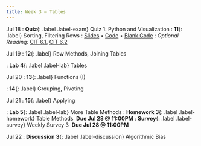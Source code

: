 ```yaml
---
title: Week 3 — Tables
---
```


Jul 18
: **Quiz**{: .label .label-exam} Quiz 1: Python and Visualization
: **11**{: .label} Sorting, Filtering Rows
  : [Slides](https://docs.google.com/presentation/d/15ueANqu_5gnzs8gwvQMEJYD-IFiecH1FsrwZ0ICHS-c/edit?usp=sharing) &#8226; [Code](https://datahub.berkeley.edu/hub/user-redirect/git-pull?repo=https%3A%2F%2Fgithub.com%2Fdata-6-berkeley%2Fsu22&urlpath=tree%2Fsu22%2Flecture%2Flec11%2Flec11.ipynb&branch=main) &#8226; [Blank Code](https://datahub.berkeley.edu/hub/user-redirect/git-pull?repo=https%3A%2F%2Fgithub.com%2Fdata-6-berkeley%2Fsu22&urlpath=tree%2Fsu22%2Flecture%2Flec11%2Flec11-blank.ipynb&branch=main)
: *Optional Reading:* [CIT 6.1](https://inferentialthinking.com/chapters/06/1/Sorting_Rows.html), [CIT 6.2](https://inferentialthinking.com/chapters/06/1/Sorting_Rows.html)

Jul 19
: **12**{: .label} Row Methods, Joining Tables
  <!--: [Slides](https://docs.google.com/presentation/d/1LAfU67-L7sR6v-GdOiZfbiZGQXta9Gf9l49meHiSfSY/edit?usp=sharing) &#8226; [Code](https://datahub.berkeley.edu/hub/user-redirect/git-pull?repo=https%3A%2F%2Fgithub.com%2Fdata-6-berkeley%2Fsu22&urlpath=tree%2Fsu22%2Flecture%2Flec12%2Flec12.ipynb&branch=main) &#8226; [Blank Code](https://datahub.berkeley.edu/hub/user-redirect/git-pull?repo=https%3A%2F%2Fgithub.com%2Fdata-6-berkeley%2Fsu22&urlpath=tree%2Fsu22%2Flecture%2Flec12%2Flec12-blank.ipynb&branch=main)-->
<!--: *Optional Reading:* [CIT 8.4](https://inferentialthinking.com/chapters/08/4/Joining_Tables_by_Columns.html)-->
: **Lab 4**{: .label .label-lab} Tables <!--: [Tables](https://datahub.berkeley.edu/hub/user-redirect/git-pull?repo=https%3A%2F%2Fgithub.com%2Fdata-6-berkeley%2Fsu22&urlpath=tree%2Fsu22%2Flab%2Flab04%2Flab04.ipynb&branch=main)-->

Jul 20
: **13**{: .label} Functions (I)
  <!--: [Slides](https://docs.google.com/presentation/d/1tdU453UAoRG9Joala1QK-fVEhYEiax3D0RZVilmzVRU/edit?usp=sharing) &#8226; [Code](https://datahub.berkeley.edu/hub/user-redirect/git-pull?repo=https%3A%2F%2Fgithub.com%2Fdata-6-berkeley%2Fsu22&urlpath=tree%2Fsu22%2Flecture%2Flec13%2Flec13.ipynb&branch=main) &#8226; [Blank Code](https://datahub.berkeley.edu/hub/user-redirect/git-pull?repo=https%3A%2F%2Fgithub.com%2Fdata-6-berkeley%2Fsu22&urlpath=tree%2Fsu22%2Flecture%2Flec13%2Flec13-blank.ipynb&branch=main)-->
<!--: *Optional Reading:* [CIT 8](https://inferentialthinking.com/chapters/08/Functions_and_Tables.html), [SPR 9](https://cs.stanford.edu/people/nick/py/python-function.html), [PPDS 2.5](https://www.tomasbeuzen.com/python-programming-for-data-science/chapters/chapter2-loops-functions.html#functions)-->
: **14**{: .label} Grouping, Pivoting
  <!--: [Slides](https://docs.google.com/presentation/d/1OQWMfzLQJ_TW2Bg4yobxyFpSnANs27YlUaGjwWqpvVM/edit?usp=sharing) &#8226; [Code](#) &#8226; [Blank Code](#)-->
<!--: *Optional Reading:* [CIT 7.1.3](https://inferentialthinking.com/chapters/07/1/Visualizing_Categorical_Distributions.html?highlight=group#grouping-categorical-data), [CIT 8.3.3](https://inferentialthinking.com/chapters/08/3/Cross-Classifying_by_More_than_One_Variable.html?highlight=pivot#pivot-tables-rearranging-the-output-of-group), [Table Function Visualizer](http://data8.org/interactive_table_functions/)-->

Jul 21
: **15**{: .label} Applying
  <!--: [Slides](https://docs.google.com/presentation/d/1J-ziM0rifderMPlXPnrQOoPDWhjpDGyin_UFxySj13o/edit?usp=sharing) &#8226; [Code](https://datahub.berkeley.edu/hub/user-redirect/git-pull?repo=https%3A%2F%2Fgithub.com%2Fdata-6-berkeley%2Fsu22&urlpath=tree%2Fsu22%2Flecture%2Flec14%2Flec14.ipynb&branch=main) &#8226; [Blank Code](https://datahub.berkeley.edu/hub/user-redirect/git-pull?repo=https%3A%2F%2Fgithub.com%2Fdata-6-berkeley%2Fsu22&urlpath=tree%2Fsu22%2Flecture%2Flec14%2Flec14-blank.ipynb&branch=main)-->
<!--: *Optional Reading:* [CIT 8.1](https://inferentialthinking.com/chapters/08/1/Applying_a_Function_to_a_Column.html)-->
: **Lab 5**{: .label .label-lab} More Table Methods
: **Homework 3**{: .label .label-homework} Table Methods &nbsp;**Due Jul 28 @ 11:00PM**
: **Survey**{: .label .label-survey} Weekly Survey 3 &nbsp;**Due Jul 28 @ 11:00PM**

Jul 22
: **Discussion 3**{: .label .label-discussion} Algorithmic Bias
